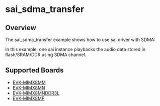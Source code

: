 # sai_sdma_transfer

## Overview
The sai_sdma_transfer example shows how to use sai driver with SDMA:

In this example, one sai instance playbacks the audio data stored in flash/SRAM/DDR using SDMA channel.

## Supported Boards
- [EVK-MIMX8MM](../../../_boards/evkmimx8mm/driver_examples/sai/sdma_transfer/example_board_readme.md)
- [EVK-MIMX8MN](../../../_boards/evkmimx8mn/driver_examples/sai/sdma_transfer/example_board_readme.md)
- [EVK-MIMX8MNDDR3L](../../../_boards/evkmimx8mnddr3l/driver_examples/sai/sdma_transfer/example_board_readme.md)
- [EVK-MIMX8MP](../../../_boards/evkmimx8mp/driver_examples/sai/sdma_transfer/example_board_readme.md)
